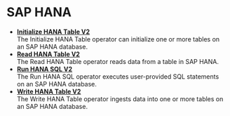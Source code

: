 <!-- loio7b1f9ac9cdbc49d7bf1c3f514970a566 -->

# SAP HANA

-   **[Initialize HANA Table V2](initialize-hana-table-v2-5f52e92.md "The Initialize HANA Table operator can initialize one or more tables on an SAP HANA
		database.")**  
The Initialize HANA Table operator can initialize one or more tables on an SAP HANA database.
-   **[Read HANA Table V2](read-hana-table-v2-b51aded.md "The Read HANA Table operator reads data from a table in SAP HANA.")**  
The Read HANA Table operator reads data from a table in SAP HANA.
-   **[Run HANA SQL V2](run-hana-sql-v2-5796f97.md "The Run HANA SQL operator executes user-provided SQL statements on an SAP HANA
		database.")**  
The Run HANA SQL operator executes user-provided SQL statements on an SAP HANA database.
-   **[Write HANA Table V2](write-hana-table-v2-b6a5c17.md "The Write HANA Table operator ingests data into one or more tables on an SAP HANA
		database.")**  
The Write HANA Table operator ingests data into one or more tables on an SAP HANA database.

